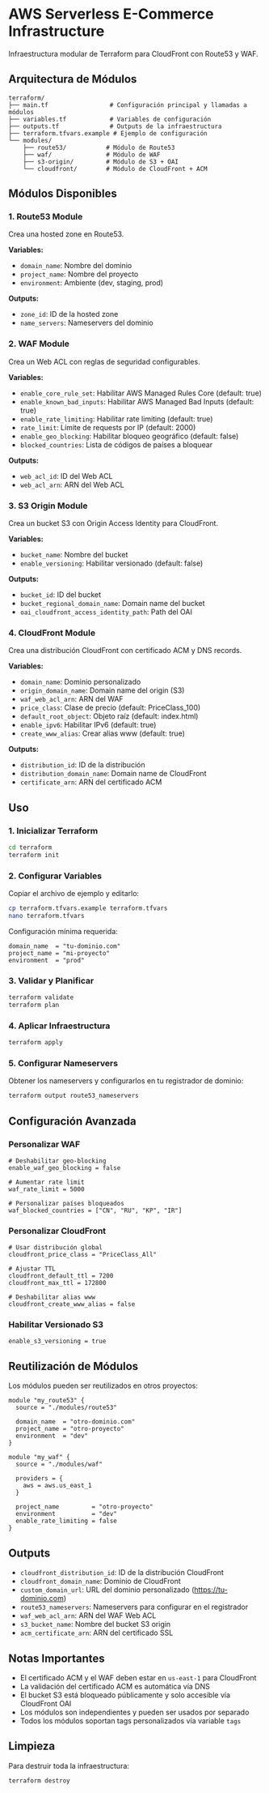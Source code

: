 # AWS Serverless E-Commerce Infrastructure

Infraestructura modular de Terraform para CloudFront con Route53 y WAF.

## Arquitectura de Módulos

```
terraform/
├── main.tf                 # Configuración principal y llamadas a módulos
├── variables.tf            # Variables de configuración
├── outputs.tf              # Outputs de la infraestructura
├── terraform.tfvars.example # Ejemplo de configuración
└── modules/
    ├── route53/           # Módulo de Route53
    ├── waf/               # Módulo de WAF
    ├── s3-origin/         # Módulo de S3 + OAI
    └── cloudfront/        # Módulo de CloudFront + ACM
```

## Módulos Disponibles

### 1. Route53 Module
Crea una hosted zone en Route53.

**Variables:**
- `domain_name`: Nombre del dominio
- `project_name`: Nombre del proyecto
- `environment`: Ambiente (dev, staging, prod)

**Outputs:**
- `zone_id`: ID de la hosted zone
- `name_servers`: Nameservers del dominio

### 2. WAF Module
Crea un Web ACL con reglas de seguridad configurables.

**Variables:**
- `enable_core_rule_set`: Habilitar AWS Managed Rules Core (default: true)
- `enable_known_bad_inputs`: Habilitar AWS Managed Bad Inputs (default: true)
- `enable_rate_limiting`: Habilitar rate limiting (default: true)
- `rate_limit`: Límite de requests por IP (default: 2000)
- `enable_geo_blocking`: Habilitar bloqueo geográfico (default: false)
- `blocked_countries`: Lista de códigos de países a bloquear

**Outputs:**
- `web_acl_id`: ID del Web ACL
- `web_acl_arn`: ARN del Web ACL

### 3. S3 Origin Module
Crea un bucket S3 con Origin Access Identity para CloudFront.

**Variables:**
- `bucket_name`: Nombre del bucket
- `enable_versioning`: Habilitar versionado (default: false)

**Outputs:**
- `bucket_id`: ID del bucket
- `bucket_regional_domain_name`: Domain name del bucket
- `oai_cloudfront_access_identity_path`: Path del OAI

### 4. CloudFront Module
Crea una distribución CloudFront con certificado ACM y DNS records.

**Variables:**
- `domain_name`: Dominio personalizado
- `origin_domain_name`: Domain name del origin (S3)
- `waf_web_acl_arn`: ARN del WAF
- `price_class`: Clase de precio (default: PriceClass_100)
- `default_root_object`: Objeto raíz (default: index.html)
- `enable_ipv6`: Habilitar IPv6 (default: true)
- `create_www_alias`: Crear alias www (default: true)

**Outputs:**
- `distribution_id`: ID de la distribución
- `distribution_domain_name`: Domain name de CloudFront
- `certificate_arn`: ARN del certificado ACM

## Uso

### 1. Inicializar Terraform

```bash
cd terraform
terraform init
```

### 2. Configurar Variables

Copiar el archivo de ejemplo y editarlo:

```bash
cp terraform.tfvars.example terraform.tfvars
nano terraform.tfvars
```

Configuración mínima requerida:

```hcl
domain_name  = "tu-dominio.com"
project_name = "mi-proyecto"
environment  = "prod"
```

### 3. Validar y Planificar

```bash
terraform validate
terraform plan
```

### 4. Aplicar Infraestructura

```bash
terraform apply
```

### 5. Configurar Nameservers

Obtener los nameservers y configurarlos en tu registrador de dominio:

```bash
terraform output route53_nameservers
```

## Configuración Avanzada

### Personalizar WAF

```hcl
# Deshabilitar geo-blocking
enable_waf_geo_blocking = false

# Aumentar rate limit
waf_rate_limit = 5000

# Personalizar países bloqueados
waf_blocked_countries = ["CN", "RU", "KP", "IR"]
```

### Personalizar CloudFront

```hcl
# Usar distribución global
cloudfront_price_class = "PriceClass_All"

# Ajustar TTL
cloudfront_default_ttl = 7200
cloudfront_max_ttl = 172800

# Deshabilitar alias www
cloudfront_create_www_alias = false
```

### Habilitar Versionado S3

```hcl
enable_s3_versioning = true
```

## Reutilización de Módulos

Los módulos pueden ser reutilizados en otros proyectos:

```hcl
module "my_route53" {
  source = "./modules/route53"
  
  domain_name  = "otro-dominio.com"
  project_name = "otro-proyecto"
  environment  = "dev"
}

module "my_waf" {
  source = "./modules/waf"
  
  providers = {
    aws = aws.us_east_1
  }
  
  project_name         = "otro-proyecto"
  environment          = "dev"
  enable_rate_limiting = false
}
```

## Outputs

- `cloudfront_distribution_id`: ID de la distribución CloudFront
- `cloudfront_domain_name`: Dominio de CloudFront
- `custom_domain_url`: URL del dominio personalizado (https://tu-dominio.com)
- `route53_nameservers`: Nameservers para configurar en el registrador
- `waf_web_acl_arn`: ARN del WAF Web ACL
- `s3_bucket_name`: Nombre del bucket S3 origin
- `acm_certificate_arn`: ARN del certificado SSL

## Notas Importantes

- El certificado ACM y el WAF deben estar en `us-east-1` para CloudFront
- La validación del certificado ACM es automática vía DNS
- El bucket S3 está bloqueado públicamente y solo accesible vía CloudFront OAI
- Los módulos son independientes y pueden ser usados por separado
- Todos los módulos soportan tags personalizados vía variable `tags`

## Limpieza

Para destruir toda la infraestructura:

```bash
terraform destroy
```
